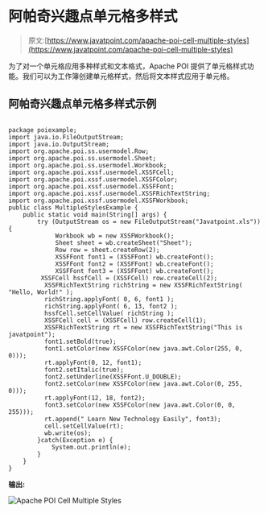 # 阿帕奇兴趣点单元格多样式

> 原文:[https://www.javatpoint.com/apache-poi-cell-multiple-styles](https://www.javatpoint.com/apache-poi-cell-multiple-styles)

为了对一个单元格应用多种样式和文本格式，Apache POI 提供了单元格样式功能。我们可以为工作簿创建单元格样式，然后将文本样式应用于单元格。

## 阿帕奇兴趣点单元格多样式示例

```

package poiexample;
import java.io.FileOutputStream;
import java.io.OutputStream;
import org.apache.poi.ss.usermodel.Row;
import org.apache.poi.ss.usermodel.Sheet;
import org.apache.poi.ss.usermodel.Workbook;
import org.apache.poi.xssf.usermodel.XSSFCell;
import org.apache.poi.xssf.usermodel.XSSFColor;
import org.apache.poi.xssf.usermodel.XSSFFont;
import org.apache.poi.xssf.usermodel.XSSFRichTextString;
import org.apache.poi.xssf.usermodel.XSSFWorkbook;
public class MultipleStylesExample {
	public static void main(String[] args) {
		try (OutputStream os = new FileOutputStream("Javatpoint.xls")) {
			 Workbook wb = new XSSFWorkbook();
			 Sheet sheet = wb.createSheet("Sheet");
			 Row row = sheet.createRow(2);
			 XSSFFont font1 = (XSSFFont) wb.createFont();
			 XSSFFont font2 = (XSSFFont) wb.createFont();
			 XSSFFont font3 = (XSSFFont) wb.createFont();
		 XSSFCell hssfCell = (XSSFCell) row.createCell(2);
		  XSSFRichTextString richString = new XSSFRichTextString( "Hello, World!" );
		  richString.applyFont( 0, 6, font1 );
		  richString.applyFont( 6, 13, font2 );
		  hssfCell.setCellValue( richString );
		  XSSFCell cell = (XSSFCell) row.createCell(1);
		  XSSFRichTextString rt = new XSSFRichTextString("This is javatpoint");
		  font1.setBold(true);
		  font1.setColor(new XSSFColor(new java.awt.Color(255, 0, 0)));
		  rt.applyFont(0, 12, font1);
		  font2.setItalic(true);
		  font2.setUnderline(XSSFFont.U_DOUBLE);
		  font2.setColor(new XSSFColor(new java.awt.Color(0, 255, 0)));
		  rt.applyFont(12, 18, font2);
		  font3.setColor(new XSSFColor(new java.awt.Color(0, 0, 255)));
		  rt.append(" Learn New Technology Easily", font3);
		  cell.setCellValue(rt);
		  wb.write(os);
		}catch(Exception e) {
			System.out.println(e);
		}
	}
}

```

**输出:**

![Apache POI Cell Multiple Styles](../Images/f535e17f30a3ecd1c0d5cecd6001d96f.png)